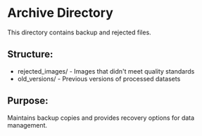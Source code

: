 # Archive Directory

This directory contains backup and rejected files.

## Structure:
- rejected_images/ - Images that didn't meet quality standards
- old_versions/ - Previous versions of processed datasets

## Purpose:
Maintains backup copies and provides recovery options for data management.
